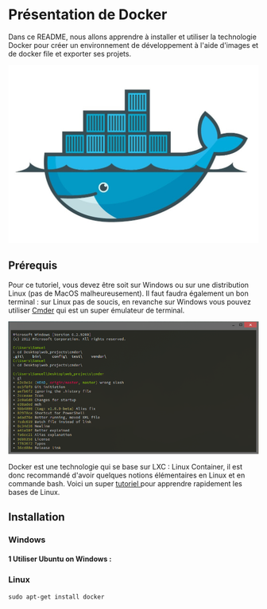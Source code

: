 # Présentation de Docker

Dans ce README, nous allons apprendre à installer et utiliser la technologie Docker pour créer un environnement de développement à l'aide d'images et de docker file et exporter ses projets.

<p align="center">
  <img src="./img/docker.jpg" title="Docker logo" width="800" />
</p>

## Prérequis

Pour ce tutoriel, vous devez être soit sur Windows ou sur une distribution Linux (pas de MacOS malheureusement).
Il faut faudra également un bon terminal : sur Linux pas de soucis, en revanche sur Windows vous pouvez utiliser [Cmder](https://cmder.net/) qui est un super émulateur de terminal.

<p align="center">
  <img src="./img/cmder.png" title="Cmder image" width="800" />
</p>

Docker est une technologie qui se base sur LXC : Linux Container, il est donc recommandé d'avoir quelques notions élémentaires en Linux et en commande bash. Voici un super 
<a href="https://openclassrooms.com/fr/courses/43538-reprenez-le-controle-a-laide-de-linux" target="_blank">
  tutoriel
</a>  pour apprendre rapidement les bases de Linux.



## Installation 

### Windows

#### 1 Utiliser Ubuntu on Windows :





### Linux

```
sudo apt-get install docker
```

